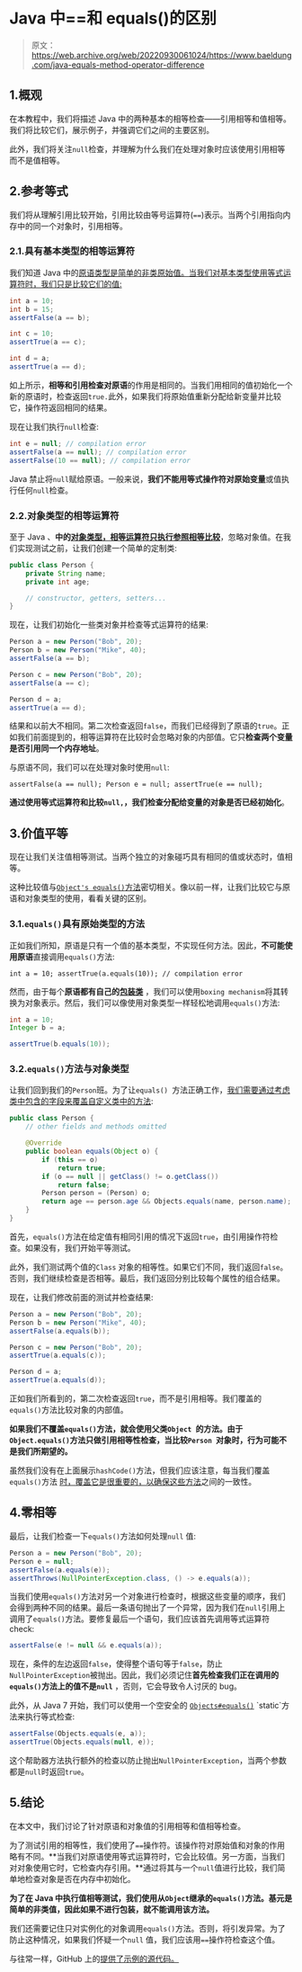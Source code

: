 # Java 中==和 equals()的区别

> 原文：<https://web.archive.org/web/20220930061024/https://www.baeldung.com/java-equals-method-operator-difference>

## 1.概观

在本教程中，我们将描述 Java 中的两种基本的相等检查——引用相等和值相等。我们将比较它们，展示例子，并强调它们之间的主要区别。

此外，我们将关注`null`检查，并理解为什么我们在处理对象时应该使用引用相等而不是值相等。

## 2.参考等式

我们将从理解引用比较开始，引用比较由等号运算符(`==`)表示。当两个引用指向内存中的同一个对象时，引用相等。

### 2.1.具有基本类型的相等运算符

我们知道 Java 中的[原语类型是简单的非类原始值。当我们对基本类型使用等式运算符时，我们只是比较它们的值:](/web/20221208143839/https://www.baeldung.com/java-primitives)

```java
int a = 10;
int b = 15;
assertFalse(a == b);

int c = 10;
assertTrue(a == c);

int d = a;
assertTrue(a == d);
```

如上所示，**相等和引用检查对原语**的作用是相同的。当我们用相同的值初始化一个新的原语时，检查返回`true.`此外，如果我们将原始值重新分配给新变量并比较它，操作符返回相同的结果。

现在让我们执行`null`检查:

```java
int e = null; // compilation error
assertFalse(a == null); // compilation error
assertFalse(10 == null); // compilation error
```

Java 禁止将`null`赋给原语。一般来说，**我们不能用等式操作符对原始变量**或值执行任何`null`检查。

### 2.2.对象类型的相等运算符

至于 Java 、**中的[对象类型，相等运算符只执行参照相等比较](/web/20221208143839/https://www.baeldung.com/java-classes-objects)**，忽略对象值。在我们实现测试之前，让我们创建一个简单的定制类:

```java
public class Person {
    private String name;
    private int age;

    // constructor, getters, setters...
}
```

现在，让我们初始化一些类对象并检查等式运算符的结果:

```java
Person a = new Person("Bob", 20);
Person b = new Person("Mike", 40);
assertFalse(a == b);

Person c = new Person("Bob", 20);
assertFalse(a == c);

Person d = a;
assertTrue(a == d);
```

结果和以前大不相同。第二次检查返回`false`，而我们已经得到了原语的`true`。正如我们前面提到的，相等运算符在比较时会忽略对象的内部值。它只**检查两个变量是否引用同一个内存地址**。

与原语不同，我们可以在处理对象时使用`null`:

`assertFalse(a == null);
Person e = null;
assertTrue(e == null);`

**通过使用等式运算符和比较`null,`，我们检查分配给变量的对象是否已经初始化**。

## 3.价值平等

现在让我们关注值相等测试。当两个独立的对象碰巧具有相同的值或状态时，值相等。

这种比较值与[`Object's equals()`方法](/web/20221208143839/https://www.baeldung.com/java-comparing-objects#equals-instance)密切相关。像以前一样，让我们比较它与原语和对象类型的使用，看看关键的区别。

### 3.1.`equals()`具有原始类型的方法

正如我们所知，原语是只有一个值的基本类型，不实现任何方法。因此，**不可能使用原语**直接调用`equals()`方法:

`int a = 10;
assertTrue(a.equals(10)); // compilation error`

然而，由于每个**原语都有自己的[包装类](/web/20221208143839/https://www.baeldung.com/java-wrapper-classes)** ，我们可以使用`boxing mechanism`将其转换为对象表示。然后，我们可以像使用对象类型一样轻松地调用`equals()`方法:

```java
int a = 10;
Integer b = a;

assertTrue(b.equals(10));
```

### 3.2.`equals()`方法与对象类型

让我们回到我们的`Person`班。为了让`equals() `方法正确工作，[我们需要通过考虑类中包含的字段来覆盖自定义类中的方法](/web/20221208143839/https://www.baeldung.com/java-eclipse-equals-and-hashcode):

```java
public class Person {
    // other fields and methods omitted

    @Override
    public boolean equals(Object o) {
        if (this == o) 
            return true;
        if (o == null || getClass() != o.getClass()) 
            return false;
        Person person = (Person) o;
        return age == person.age && Objects.equals(name, person.name);
    }
}
```

首先，`equals()`方法在给定值有相同引用的情况下返回`true`，由引用操作符检查。如果没有，我们开始平等测试。

此外，我们测试两个值的`Class` 对象的相等性。如果它们不同，我们返回`false`。否则，我们继续检查是否相等。最后，我们返回分别比较每个属性的组合结果。

现在，让我们修改前面的测试并检查结果:

```java
Person a = new Person("Bob", 20);
Person b = new Person("Mike", 40);
assertFalse(a.equals(b));

Person c = new Person("Bob", 20);
assertTrue(a.equals(c));

Person d = a;
assertTrue(a.equals(d));
```

正如我们所看到的，第二次检查返回`true`，而不是引用相等。我们覆盖的`equals()`方法比较对象的内部值。

**如果我们不覆盖`equals()`方法，就会使用父类`Object `的方法。由于`Object.equals()`方法只做引用相等性检查，当比较`Person `对象时，行为可能不是我们所期望的。**

虽然我们没有在上面展示`hashCode()`方法，但我们应该注意，每当我们覆盖`equals()`方法 [时，覆盖它是很重要的，以确保这些方法](/web/20221208143839/https://www.baeldung.com/java-equals-hashcode-contracts)之间的一致性。

## 4.零相等

最后，让我们检查一下`equals()`方法如何处理`null` 值:

```java
Person a = new Person("Bob", 20);
Person e = null;
assertFalse(a.equals(e));
assertThrows(NullPointerException.class, () -> e.equals(a));
```

当我们使用`equals()`方法对另一个对象进行检查时，根据这些变量的顺序，我们会得到两种不同的结果。最后一条语句抛出了一个异常，因为我们在`null`引用上调用了`equals()`方法。要修复最后一个语句，我们应该首先调用等式运算符 check:

```java
assertFalse(e != null && e.equals(a));
```

现在，条件的左边返回`false`，使得整个语句等于`false`，防止`NullPointerException`被抛出。因此，我们必须记住**首先检查我们正在调用的`equals()`方法上的值不是`null`** ，否则，它会导致令人讨厌的 bug。

此外，从 Java 7 开始，我们可以使用一个空安全的 [`Objects#equals()`](https://web.archive.org/web/20221208143839/https://docs.oracle.com/en/java/javase/16/docs/api/java.base/java/util/Objects.html#equals(java.lang.Object,java.lang.Object)) `static`方法来执行等式检查:

```java
assertFalse(Objects.equals(e, a));
assertTrue(Objects.equals(null, e));
```

这个帮助器方法执行额外的检查以防止抛出`NullPointerException`，当两个参数都是`null`时返回`true`。

## 5.结论

在本文中，我们讨论了针对原语和对象值的引用相等和值相等检查。

为了测试引用的相等性，我们使用了`==`操作符。该操作符对原始值和对象的作用略有不同。**当我们对原语使用等式运算符时，它会比较值。另一方面，当我们对对象使用它时，它检查内存引用。**通过将其与一个`null`值进行比较，我们简单地检查对象是否在内存中初始化。

**为了在 Java 中执行值相等测试，我们使用从`Object`继承的`equals()`方法。基元是简单的非类值，因此如果不进行包装，就不能调用该方法。**

我们还需要记住只对实例化的对象调用`equals()`方法。否则，将引发异常。为了防止这种情况，如果我们怀疑一个`null` 值，我们应该用`==`操作符检查这个值。

与往常一样，GitHub 上的[提供了示例的源代码。](https://web.archive.org/web/20221208143839/https://github.com/eugenp/tutorials/tree/master/core-java-modules/core-java-lang-5)